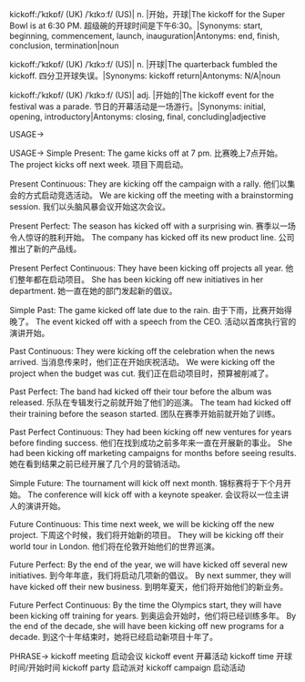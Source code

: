 kickoff:/ˈkɪkɒf/ (UK) /ˈkɪkɔːf/ (US)| n. |开始，开球|The kickoff for the Super Bowl is at 6:30 PM. 超级碗的开球时间是下午6:30。|Synonyms: start, beginning, commencement, launch, inauguration|Antonyms: end, finish, conclusion, termination|noun

kickoff:/ˈkɪkɒf/ (UK) /ˈkɪkɔːf/ (US)| n. |开球|The quarterback fumbled the kickoff. 四分卫开球失误。|Synonyms: kickoff return|Antonyms: N/A|noun


kickoff:/ˈkɪkɒf/ (UK) /ˈkɪkɔːf/ (US)| adj. |开始的|The kickoff event for the festival was a parade. 节日的开幕活动是一场游行。|Synonyms: initial, opening, introductory|Antonyms: closing, final, concluding|adjective


USAGE->

USAGE->
Simple Present:
The game kicks off at 7 pm.  比赛晚上7点开始。
The project kicks off next week. 项目下周启动。

Present Continuous:
They are kicking off the campaign with a rally. 他们以集会的方式启动竞选活动。
We are kicking off the meeting with a brainstorming session. 我们以头脑风暴会议开始这次会议。

Present Perfect:
The season has kicked off with a surprising win.  赛季以一场令人惊讶的胜利开始。
The company has kicked off its new product line. 公司推出了新的产品线。

Present Perfect Continuous:
They have been kicking off projects all year. 他们整年都在启动项目。
She has been kicking off new initiatives in her department. 她一直在她的部门发起新的倡议。

Simple Past:
The game kicked off late due to the rain. 由于下雨，比赛开始得晚了。
The event kicked off with a speech from the CEO. 活动以首席执行官的演讲开始。

Past Continuous:
They were kicking off the celebration when the news arrived.  当消息传来时，他们正在开始庆祝活动。
We were kicking off the project when the budget was cut. 我们正在启动项目时，预算被削减了。

Past Perfect:
The band had kicked off their tour before the album was released.  乐队在专辑发行之前就开始了他们的巡演。
The team had kicked off their training before the season started.  团队在赛季开始前就开始了训练。

Past Perfect Continuous:
They had been kicking off new ventures for years before finding success.  他们在找到成功之前多年来一直在开展新的事业。
She had been kicking off marketing campaigns for months before seeing results.  她在看到结果之前已经开展了几个月的营销活动。

Simple Future:
The tournament will kick off next month. 锦标赛将于下个月开始。
The conference will kick off with a keynote speaker.  会议将以一位主讲人的演讲开始。

Future Continuous:
This time next week, we will be kicking off the new project. 下周这个时候，我们将开始新的项目。
They will be kicking off their world tour in London.  他们将在伦敦开始他们的世界巡演。

Future Perfect:
By the end of the year, we will have kicked off several new initiatives. 到今年年底，我们将启动几项新的倡议。
By next summer, they will have kicked off their new business. 到明年夏天，他们将开始他们的新业务。

Future Perfect Continuous:
By the time the Olympics start, they will have been kicking off training for years. 到奥运会开始时，他们将已经训练多年。
By the end of the decade, she will have been kicking off new programs for a decade.  到这个十年结束时，她将已经启动新项目十年了。


PHRASE->
kickoff meeting  启动会议
kickoff event 开幕活动
kickoff time 开球时间/开始时间
kickoff party 启动派对
kickoff campaign 启动活动


